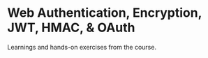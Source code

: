 # Web Authentication, Encryption, JWT, HMAC, & OAuth

Learnings and hands-on exercises from the course.